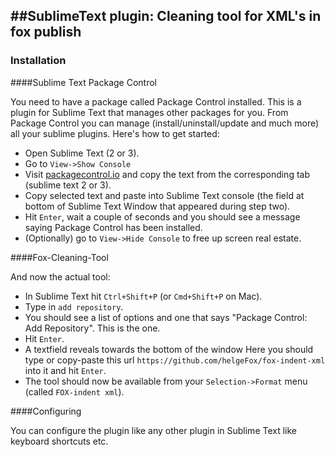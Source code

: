 ##SublimeText plugin: Cleaning tool for XML's in fox publish
-----------------------------------------

### Installation

####Sublime Text Package Control

You need to have a package called Package Control installed. This is a plugin for Sublime Text that manages other packages for you. From Package Control you can manage (install/uninstall/update and much more) all your sublime plugins. Here's how to get started:
* Open Sublime Text (2 or 3).
* Go to `View->Show Console`
* Visit [packagecontrol.io](https://packagecontrol.io/installation) and copy the text from the corresponding tab (sublime text 2 or 3).
* Copy selected text and paste into Sublime Text console (the field at bottom of Sublime Text Window that appeared during step two).
* Hit `Enter`, wait a couple of seconds and you should see a message saying Package Control has been installed.
* (Optionally) go to `View->Hide Console` to free up screen real estate.

####Fox-Cleaning-Tool

And now the actual tool:
* In Sublime Text hit `Ctrl+Shift+P` (or `Cmd+Shift+P` on Mac).
* Type in `add repository`.
* You should see a list of options and one that says "Package Control: Add Repository". This is the one.
* Hit `Enter`.
* A textfield reveals towards the bottom of the window Here you should type or copy-paste this url `https://github.com/helgeFox/fox-indent-xml` into it and hit `Enter`.
* The tool should now be available from your `Selection->Format` menu (called `FOX-indent xml`).

####Configuring

You can configure the plugin like any other plugin in Sublime Text like keyboard shortcuts etc.
